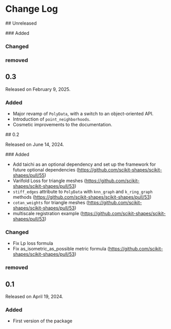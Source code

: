 # Change Log

## Unreleased

### Added

### Changed

### removed

## 0.3

Released on February 9, 2025.

### Added

* Major revamp of `PolyData`, with a switch to an object-oriented API.
* Introduction of `point_neighborhoods`.
* Cosmetic improvements to the documentation.

## 0.2

Released on June 14, 2024.

### Added

* Add taichi as an optional dependency and set up the framework for future optional dependencies (https://github.com/scikit-shapes/scikit-shapes/pull/55)
* Varifold Loss for triangle meshes (https://github.com/scikit-shapes/scikit-shapes/pull/53)
* `stiff_edges` attribute to `PolyData` with `knn_graph` and `k_ring_graph` methods (https://github.com/scikit-shapes/scikit-shapes/pull/53)
* `cotan_weights` for triangle meshes (https://github.com/scikit-shapes/scikit-shapes/pull/53)
* multiscale registration example (https://github.com/scikit-shapes/scikit-shapes/pull/53)


### Changed

* Fix Lp loss formula
* Fix as_isometric_as_possible metric formula (https://github.com/scikit-shapes/scikit-shapes/pull/53)

### removed

## 0.1

Released on April 19, 2024.

### Added

* First version of the package
